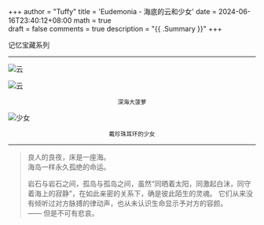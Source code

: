 +++
author = "Tuffy"
title = 'Eudemonia - 海底的云和少女'
date = 2024-06-16T23:40:12+08:00
math = true                                
draft = false
comments = true
description = "{{ .Summary }}"
+++

记忆宝藏系列

-----

![云](https://picx.zhimg.com/80/v2-f4748d9c76d36ea0026c26a0a241a558_1440w.jpeg)

![云](https://picx.zhimg.com/80/v2-b63a1903ba88a4ccba757484ffbf9a3a_1440w.jpeg)

<center><small>深海大菠萝</small></center>

![少女](https://picx.zhimg.com/80/v2-8e99b0e9be3aa5ab4fcce5e0616869ff_1440w.jpeg)


<center><small>戴珍珠耳环的少女</small></center>

-----

>良人的良夜，床是一座海。<br>
>海岛一样永久孤绝的命运。<br>
>
>岩石与岩石之间，孤岛与孤岛之间，虽然“同晒着太阳，同激起白沫，同守着海上的寂静”，在如此亲密的关系下，确是彼此陌生的灵魂。
>它们从来没有倾听过对方脉搏的律动声，也从未认识生命显示予对方的容颜。<br>——
>但是不可有悲哀。<br>

